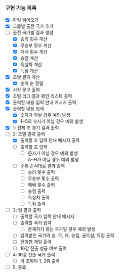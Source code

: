 ### 구현 기능 목록

- [x]  파일 읽어오기
- [x]  그룹별 출전 국가 추가
- [ ]  출전 국가별 결과 생성
    - [x]  승리 횟수 계산
    - [x]  무승부 횟수 계산
    - [x]  패배 횟수 계산
    - [x]  승점 계산
    - [x]  득실차 계산
    - [x]  득점 계산
- [x]  조별 결과 계산
    - [x]  순위 순 정렬
- [x]  시작 문구 출력
- [x]  조별 리그 결과 확인 리스트 출력
- [x]  출력할 내용 입력 안내 메시지 출력
- [x]  출력할 내용 입력
    - [x]  숫자가 아닐 경우 예외 발생
    - [x]  1~5의 숫자가 아닐 경우 예외 발생
- [x]  1: 전체 조 경기 결과 출력
- [ ]  2: 조별 결과 출력
    - [x]  출력할 조 입력 안내 메시지 출력
    - [ ]  출력할 조 입력
        - [ ]  문자가 아닐 경우 예외 발생
        - [ ]  A~H가 아닐 경우 예외 발생
    - [ ]  순위 순서대로 결과 출력
        - [ ]  승리 횟수 출력
        - [ ]  무승부 횟수 출력
        - [ ]  패배 횟수 출력
        - [ ]  승점 출력
        - [ ]  득실차 출력
        - [ ]  득점 출력
- [ ]  3: 팀 결과 출력
    - [ ]  출력할 국가 입력 안내 메시지
    - [ ]  출력할 국가 입력
        - [ ]  존재하지 않는 국가일 경우 예외 발생
    - [ ]  입력받은 국가의 승, 무, 패, 승점, 골득실, 득점 출력
    - [ ]  진행한 게임 출력
    - [ ]  16강 진출 성공 여부 출력
- [ ]  4: 16강 진출 국가 출력
    - [ ]  각 조마다 1, 2위 출력
- [ ]  5: 종료